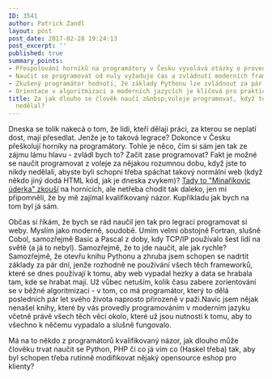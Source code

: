 ```yaml
---
ID: 3541
author: Patrick Zandl
layout: post
post_date: 2017-02-28 19:24:13
post_excerpt: ''
published: true
summary_points:
- Přespolování horníků na programátory v Česku vyvolává otázky o proveditelnosti.
- Naučit se programovat od nuly vyžaduje čas a zvládnutí moderních frameworků.
- Zkušený programátor hodnotí, že základy Pythonu lze zvládnout za pár dní.
- Orientace v algoritmizaci a moderních jazycích je klíčová pro praktické využití.
title: Za jak dlouho se člověk naučí z&nbsp;voleje programovat, když to před tím nikdy
  nedělal?
---
```


<p>Dneska se tolik nakecá o tom, že lidi, kteří dělají práci, za kterou se neplatí dost, mají přesedlat. Jenže je to taková legrace? Dokonce v Česku přeškolují horníky na programátory. Tohle je něco, čím si sám jen tak ze zájmu lámu hlavu - zvládl bych to? Začít zase programovat? Fakt je možné se naučit programovat z voleje za nějakou rozumnou dobu, když jste to nikdy nedělali, abyste byli schopni třeba spáchat takový normální web (když někdo jiný dodá HTML kód, jak je dneska zvykem)? <a href="http://finance.idnes.cz/hornici-z-okd-se-preskoluji-na-it-specialisty-fa4-/viteze.aspx?c=A161207_113619_viteze_mrs">Tady to "Minaříkovic úderka" zkouší</a> na hornících, ale netřeba chodit tak daleko, jen mi připomněli, že by mě zajímal kvalifikovaný názor. Kupříkladu jak bych na tom byl já sám.</p>

<p>Občas si říkám, že bych se rád naučil jen tak pro legraci programovat si weby. Myslím jako moderně, soudobě. Umím velmi obstojně Fortran, slušně Cobol, samozřejmě Basic a Pascal z doby, kdy TCP/IP používalo šest lidí na světě (a já to nebyl). Samozřejmě, že to jde naučit, ale jak rychle? Samozřejmě, že otevřu knihu Pythonu a zhruba jsem schopen se nadrtit základy za pár dní, jenže rozhodně ne používání všech těch frameworků, které se dnes používají k tomu, aby web vypadal hezky a data se hrabala tam, kde se hrabat mají. Už vůbec netuším, kolik času zabere zorientování se v běžné algoritmizaci - v tom, co má programátor, který to dělá posledních pár let svého života naprosto přirozeně v paži.Navíc jsem nějak nenašel knihy, které by vás provedly programováním v moderním jazyku včetně právě všech těch věcí okolo, které už jsou nutností k tomu, aby to všechno k něčemu vypadalo a slušně fungovalo.</p>

<p>Má na to někdo z programátorů kvalifikovaný názor, jak dlouho může člověku trvat naučit se Python, PHP či co já vím co (Haskel třeba) tak, aby byl schopen třeba rutinně modifikovat nějaký opensource eshop pro klienty?</p>